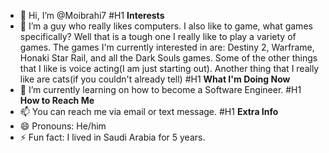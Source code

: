 - 👋 Hi, I’m @Moibrahi7
  #H1 **Interests**
- 👀 I’m a guy who really likes computers. I also like to game, what games specifically? Well that is a tough one I really like to play a variety of games. The games I'm currently interested in are: Destiny 2, Warframe, Honaki Star Rail, and all the Dark Souls games. Some of the other things that I like is voice acting(I am just starting out). Another thing that I really like are cats(if you couldn't already tell)
  #H1 **What I'm Doing Now**
- 🌱 I’m currently learning on how to become a Software Engineer.
  #H1 **How to Reach Me**
- 📫 You can reach me via email or text message.
  #H1 **Extra Info**
- 😄 Pronouns: He/him 
- ⚡ Fun fact: I lived in Saudi Arabia for 5 years.

<!---
Moibrahi7/Moibrahi7 is a ✨ special ✨ repository because its `README.md` (this file) appears on your GitHub profile.
You can click the Preview link to take a look at your changes.
--->
